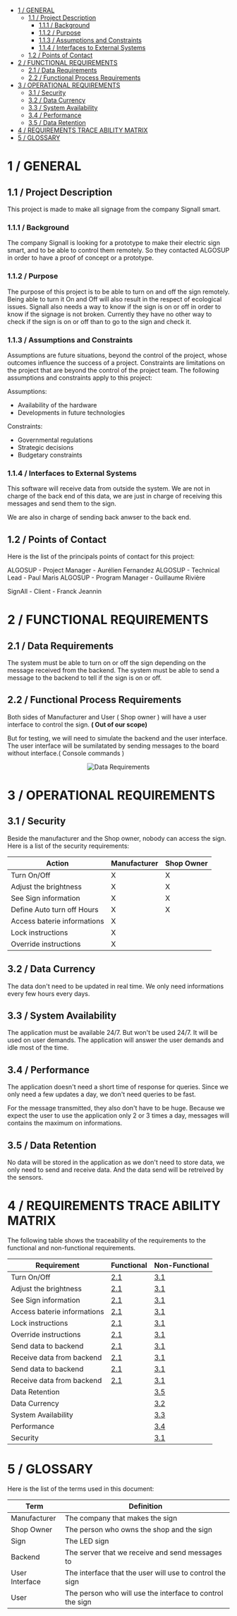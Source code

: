

- [1 / GENERAL](#1--general)
  - [1.1 / Project Description](#11--project-description)
    - [1.1.1 / Background](#111--background)
    - [1.1.2 / Purpose](#112--purpose)
    - [1.1.3 / Assumptions and Constraints](#113--assumptions-and-constraints)
    - [1.1.4 / Interfaces to External Systems](#114--interfaces-to-external-systems)
  - [1.2 / Points of Contact](#12--points-of-contact)
- [2 / FUNCTIONAL REQUIREMENTS](#2--functional-requirements)
  - [2.1 / Data Requirements](#21--data-requirements)
  - [2.2 / Functional Process Requirements](#22--functional-process-requirements)
- [3 / OPERATIONAL REQUIREMENTS](#3--operational-requirements)
  - [3.1 / Security](#31--security)
  - [3.2 / Data Currency](#32--data-currency)
  - [3.3 / System Availability](#33--system-availability)
  - [3.4 / Performance](#34--performance)
  - [3.5 / Data Retention](#35--data-retention)
- [4 / REQUIREMENTS TRACE ABILITY MATRIX](#4--requirements-trace-ability-matrix)
- [5 / GLOSSARY](#5--glossary)



# 1 / GENERAL
## 1.1 / Project Description
This project is made to make all signage from the company Signall smart.
### 1.1.1 / Background
The company Signall is looking for a prototype to make their electric sign smart, and to be able to control them remotely.
So they contacted ALGOSUP in order to have a proof of concept or a prototype.
### 1.1.2 / Purpose
The purpose of this project is to be able to turn on and off the sign remotely. 
Being able to turn it On and Off will also result in the respect of ecological issues.
Signall also needs a way to know if the sign is on or off in order to know if the signage is not broken.
Currently they have no other way to check if the sign is on or off than to go to the sign and check it.
### 1.1.3 / Assumptions and Constraints
Assumptions are future situations, beyond the control of the project, whose outcomes influence the success of a project.  Constraints are limitations on the project that are beyond the control of the project team.  The following assumptions and constraints apply to this project:

Assumptions: 
- Availability of the hardware
- Developments in future technologies
  
Constraints:
- Governmental regulations
- Strategic decisions
- Budgetary constraints
  
### 1.1.4 / Interfaces to External Systems
This software will receive data from outside the system.
We are not in charge of the back end of this data, we are just in charge of receiving this messages and send them to the sign.

We are also in charge of sending back anwser to the back end.
## 1.2 / Points of Contact
Here is the list of the principals points of contact for this project:

ALGOSUP - Project Manager - Aurélien Fernandez
ALGOSUP - Technical Lead - Paul Maris
ALGOSUP - Program Manager - Guillaume Rivière

SignAll - Client - Franck Jeannin
# 2 / FUNCTIONAL REQUIREMENTS

## 2.1 / Data Requirements
The system must be able to turn on or off the sign depending on the message received from the backend.
The system must be able to send a message to the backend to tell if the sign is on or off.


## 2.2 / Functional Process Requirements

Both sides of Manufacturer and User ( Shop owner ) will have a user interface to control the sign. **( Out of our scope)**

But for testing, we will need to simulate the backend and the user interface.
The user interface will be sumilatated by sending messages to the board without interface.( Console commands ) 
<p align="center"> 
  <img src="./Images/diagram.png" alt="Data Requirements" align="center"/>
</p>



# 3 / OPERATIONAL REQUIREMENTS

## 3.1 / Security


Beside the manufacturer and the Shop owner, nobody can access the sign.
Here is a list of the security requirements:


| Action | Manufacturer | Shop Owner |
|----------|-------------| ------------|
| Turn On/Off | X | X |
| Adjust the brightness | X | X |
| See Sign information | X | X |
| Define Auto turn off Hours | X | X |
| Access baterie informations | X |  |
| Lock instructions | X |  |
| Override instructions | X |  |

## 3.2 / Data Currency
The data don't need to be updated in real time.
We only need informations every few hours every days.
## 3.3 / System Availability
The application must be available 24/7.
But won't be used 24/7. It will be used on user demands.
The application will answer the user demands and idle most of the time.

## 3.4 / Performance

The application doesn't need a short time of response for queries.
Since we only need a few updates a day, we don't need queries to be fast.

For the message transmitted, they also don't have to be huge.
Because we expect the user to use the application only 2 or 3 times a day, messages will contains the maximum on informations.


## 3.5 / Data Retention
No data will be stored in the application as we don't need to store data, we only need to send and receive data.
And the data send will be retreived by the sensors.

# 4 / REQUIREMENTS TRACE ABILITY MATRIX
The following table shows the traceability of the requirements to the functional and non-functional requirements.

| Requirement | Functional | Non-Functional |
|----------|-------------| ------------|
| Turn On/Off | [2.1](#21--data-requirements) | [3.1](#31--security) |
| Adjust the brightness | [2.1](#21--data-requirements) | [3.1](#31--security) |
| See Sign information | [2.1](#21--data-requirements) | [3.1](#31--security) |
| Access baterie informations | [2.1](#21--data-requirements) | [3.1](#31--security) |
| Lock instructions | [2.1](#21--data-requirements) | [3.1](#31--security) |
| Override instructions | [2.1](#21--data-requirements) | [3.1](#31--security) |
| Send data to backend | [2.1](#21--data-requirements) | [3.1](#31--security) |
| Receive data from backend | [2.1](#21--data-requirements) | [3.1](#31--security) |
| Send data to backend | [2.1](#21--data-requirements) | [3.1](#31--security) |
| Receive data from backend | [2.1](#21--data-requirements) | [3.1](#31--security) |
| Data Retention |  | [3.5](#35--data-retention) |
| Data Currency |  | [3.2](#32--data-currency) |
| System Availability |  | [3.3](#33--system-availability) |
| Performance |  | [3.4](#34--performance) |
| Security |  | [3.1](#31--security) |


# 5 / GLOSSARY
Here is the list of the terms used in this document:

Term | Definition
----------|-------------
Manufacturer | The company that makes the sign
Shop Owner | The person who owns the shop and the sign
Sign | The LED sign
Backend | The server that we receive and send messages to
User Interface | The interface that the user will use to control the sign
User | The person who will use the interface to control the sign


